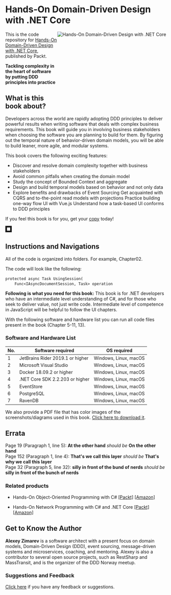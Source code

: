 # Hands-On Domain-Driven Design with .NET Core

<a href="https://www.packtpub.com/application-development/hands-domain-driven-design-net?utm_source=github&utm_medium=repository&utm_campaign=9781788834094 "><img src="https://www.packtpub.com/media/catalog/product/cache/e4d64343b1bc593f1c5348fe05efa4a6/9/7/9781788834094-original.jpeg" alt="Hands-On Domain-Driven Design with .NET Core" height="256px" align="right"></a>

This is the code repository for [Hands-On Domain-Driven Design with .NET Core](https://www.packtpub.com/application-development/hands-domain-driven-design-net?utm_source=github&utm_medium=repository&utm_campaign=9781788834094), published by Packt.

**Tackling complexity in the heart of software by putting DDD principles into practice**

## What is this book about?
Developers across the world are rapidly adopting DDD principles to deliver powerful results when writing software that deals with complex business requirements. This book will guide you in involving business stakeholders when choosing the software you are planning to build for them. By figuring out the temporal nature of behavior-driven domain models, you will be able to build leaner, more agile, and modular systems.

This book covers the following exciting features:
* Discover and resolve domain complexity together with business stakeholders 
* Avoid common pitfalls when creating the domain model 
* Study the concept of Bounded Context and aggregate 
* Design and build temporal models based on behavior and not only data 
* Explore benefits and drawbacks of Event Sourcing 
Get acquainted with CQRS and to-the-point read models with projections 
Practice building one-way flow UI with Vue.js 
Understand how a task-based UI conforms to DDD principles 

If you feel this book is for you, get your [copy](https://www.amazon.com/dp/1788834097) today!

<a href="https://www.packtpub.com/?utm_source=github&utm_medium=banner&utm_campaign=GitHubBanner"><img src="https://raw.githubusercontent.com/PacktPublishing/GitHub/master/GitHub.png" 
alt="https://www.packtpub.com/" border="5" /></a>

## Instructions and Navigations
All of the code is organized into folders. For example, Chapter02.

The code will look like the following:
```
protected async Task UsingSession(
    Func<IAsyncDocumentSession, Task> operation
```

**Following is what you need for this book:**
This book is for .NET developers who have an intermediate level understanding of C#, and for those who seek to deliver value, not just write code. Intermediate level of competence in JavaScript will be helpful to follow the UI chapters.

With the following software and hardware list you can run all code files present in the book (Chapter 5-11, 13).
### Software and Hardware List
| No.| Software required | OS required |
| -------- | ------------------------------------ | ----------------------------------- |
| 1 | JetBrains Rider 2019.1 or higher | Windows, Linux, macOS |
| 2 | Microsoft Visual Studio | Windows, Linux, macOS |
| 3 | Docker 18.09.2 or higher | Windows, Linux, macOS |
| 4 | .NET Core SDK 2.2.203 or higher | Windows, Linux, macOS |
| 5 | EventStore | Windows, Linux, macOS |
| 6 | PostgreSQL | Windows, Linux, macOS |
| 7 | RavenDB | Windows, Linux, macOS |

We also provide a PDF file that has color images of the screenshots/diagrams used in this book. [Click here to download it](https://www.packtpub.com/sites/default/files/downloads/9781788834094_ColorImages.pdf).

## Errata 
 
Page 19 (Paragraph 1, line 5): **At the other hand** _should be_ **On the other hand** </br>
Page 152 (Paragraph 1, line 4): **That's we call this layer** _should be_ **That's why we call this layer** </br>
Page 32 (Paragraph 5, line 32): **silly in front of the bund of nerds** _should be_ **silly in front of the bunch of nerds**

### Related products
* Hands-On Object-Oriented Programming with C# [[Packt]](https://www.packtpub.com/application-development/hands-object-oriented-programming-c?utm_source=github&utm_medium=repository&utm_campaign=9781788296229) [[Amazon]](https://www.amazon.com/dp/1788296222)

* Hands-On Network Programming with C# and .NET Core [[Packt]](https://www.packtpub.com/application-development/hands-network-programming-c-and-net-core?utm_source=github&utm_medium=repository&utm_campaign=9781789340761) [[Amazon]](https://www.amazon.com/dp/1789340764)

## Get to Know the Author
**Alexey Zimarev**
is a software architect with a present focus on domain models, Domain-Driven Design (DDD), event sourcing, message-driven systems and microservices, coaching, and mentoring. Alexey is also a contributor to several open source projects, such as RestSharp and MassTransit, and is the organizer of the DDD Norway meetup.

### Suggestions and Feedback
[Click here](https://docs.google.com/forms/d/e/1FAIpQLSdy7dATC6QmEL81FIUuymZ0Wy9vH1jHkvpY57OiMeKGqib_Ow/viewform) if you have any feedback or suggestions.


